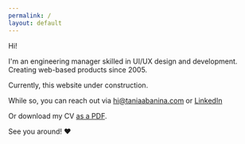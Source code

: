 ```yaml
---
permalink: /
layout: default
---
```


Hi! 

I'm an engineering manager skilled in UI/UX design and development. Creating web-based products since 2005.

Currently, this website under construction. 

While so, you can reach out via [hi@taniaabanina.com](mailto:hi@taniaabanina.com) or [LinkedIn](https://www.linkedin.com/in/taniaabanina/)

Or download my CV [as a PDF](/Engineering_Manager__CV__Tania_Abanina.pdf).

See you around! ♥
